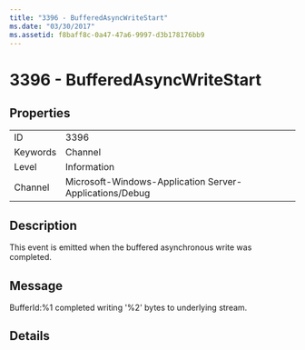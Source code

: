 ```yaml
---
title: "3396 - BufferedAsyncWriteStart"
ms.date: "03/30/2017"
ms.assetid: f8baff8c-0a47-47a6-9997-d3b178176bb9
---
```

# 3396 - BufferedAsyncWriteStart
## Properties  
  
|||  
|-|-|  
|ID|3396|  
|Keywords|Channel|  
|Level|Information|  
|Channel|Microsoft-Windows-Application Server-Applications/Debug|  
  
## Description  
 This event is emitted when the buffered asynchronous write was completed.  
  
## Message  
 BufferId:%1 completed writing '%2' bytes to underlying stream.  
  
## Details
